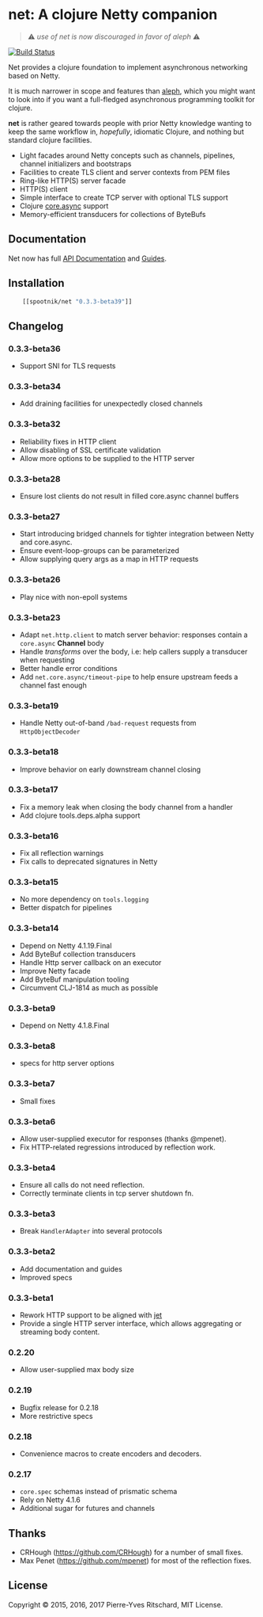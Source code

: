 net: A clojure Netty companion
===============================

> ⚠️ *use of net is now discouraged in favor of aleph* ⚠️

[![Build Status](https://secure.travis-ci.org/pyr/net.png)](http://travis-ci.org/pyr/net)

Net provides a clojure foundation to implement asynchronous networking
based on Netty.

It is much narrower in scope and features than
[aleph](https://github.com/ztellman/aleph), which you might want to
look into if you want a full-fledged asynchronous programming toolkit
for clojure.

**net** is rather geared towards people with prior Netty knowledge
wanting to keep the same workflow in, *hopefully*, idiomatic Clojure,
and nothing but standard clojure facilities.

- Light facades around Netty concepts such as channels, pipelines,
  channel initializers and bootstraps
- Facilities to create TLS client and server contexts from PEM files
- Ring-like HTTP(S) server facade
- HTTP(S) client
- Simple interface to create TCP server with optional TLS support
- Clojure [core.async](https://github.com/clojure/core.async) support
- Memory-efficient transducers for collections of ByteBufs

## Documentation

Net now has full [API Documentation](http://pyr.github.io/net) and
[Guides](http://pyr.github.io/net/intro.html).

## Installation

```clojure
    [[spootnik/net "0.3.3-beta39"]]
```

## Changelog

### 0.3.3-beta36

- Support SNI for TLS requests

### 0.3.3-beta34

- Add draining facilities for unexpectedly closed channels

### 0.3.3-beta32

- Reliability fixes in HTTP client
- Allow disabling of SSL certificate validation
- Allow more options to be supplied to the HTTP server

### 0.3.3-beta28

- Ensure lost clients do not result in filled core.async channel buffers

### 0.3.3-beta27

- Start introducing bridged channels for tighter integration between Netty and core.async.
- Ensure event-loop-groups can be parameterized
- Allow supplying query args as a map in HTTP requests

### 0.3.3-beta26

- Play nice with non-epoll systems

### 0.3.3-beta23

- Adapt `net.http.client` to match server behavior: responses contain
  a `core.async` **Channel** body
- Handle *transforms* over the body, i.e: help callers supply a
  transducer when requesting
- Better handle error conditions
- Add `net.core.async/timeout-pipe` to help ensure upstream feeds a
  channel fast enough
  

### 0.3.3-beta19

- Handle Netty out-of-band `/bad-request` requests from `HttpObjectDecoder`

### 0.3.3-beta18

- Improve behavior on early downstream channel closing

### 0.3.3-beta17

- Fix a memory leak when closing the body channel from a handler
- Add clojure tools.deps.alpha support

### 0.3.3-beta16

- Fix all reflection warnings
- Fix calls to deprecated signatures in Netty

### 0.3.3-beta15

- No more dependency on `tools.logging`
- Better dispatch for pipelines

### 0.3.3-beta14

- Depend on Netty 4.1.19.Final
- Add ByteBuf collection transducers
- Handle Http server callback on an executor
- Improve Netty facade
- Add ByteBuf manipulation tooling
- Circumvent CLJ-1814 as much as possible

### 0.3.3-beta9

- Depend on Netty 4.1.8.Final

### 0.3.3-beta8

- specs for http server options

### 0.3.3-beta7

- Small fixes

### 0.3.3-beta6

- Allow user-supplied executor for responses (thanks @mpenet).
- Fix HTTP-related regressions introduced by reflection work.

### 0.3.3-beta4

- Ensure all calls do not need reflection.
- Correctly terminate clients in tcp server shutdown fn.

### 0.3.3-beta3

- Break `HandlerAdapter` into several protocols

### 0.3.3-beta2

- Add documentation and guides
- Improved specs

### 0.3.3-beta1

- Rework HTTP support to be aligned with
  [jet](https://github.com/mpenet/jet)
- Provide a single HTTP server interface, which allows aggregating or
  streaming body content.

### 0.2.20

- Allow user-supplied max body size

### 0.2.19

- Bugfix release for 0.2.18
- More restrictive specs

### 0.2.18

- Convenience macros to create encoders and decoders.

### 0.2.17

- `core.spec` schemas instead of prismatic schema
- Rely on Netty 4.1.6
- Additional sugar for futures and channels

## Thanks

- CRHough (https://github.com/CRHough) for a number of small fixes.
- Max Penet (https://github.com/mpenet) for most of the reflection fixes.

## License

Copyright © 2015, 2016, 2017 Pierre-Yves Ritschard, MIT License.
